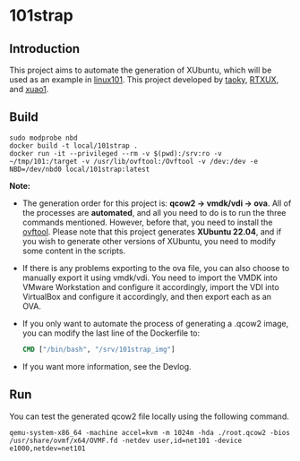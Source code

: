 # 101strap

## Introduction

This project aims to automate the generation of XUbuntu, which will be used as an example in [linux101](https://101.lug.ustc.edu.cn/). This project developed by [taoky](https://github.com/taoky), [RTXUX](https://github.com/RTXUX), and [xuao1](https://github.com/xuao1).

## Build

```shell
sudo modprobe nbd
docker build -t local/101strap .
docker run -it --privileged --rm -v $(pwd):/srv:ro -v ~/tmp/101:/target -v /usr/lib/ovftool:/Ovftool -v /dev:/dev -e NBD=/dev/nbd0 local/101strap:latest
```

**Note:**

+ The generation order for this project is: **qcow2 -> vmdk/vdi -> ova**. All of the processes are **automated**, and all you need to do is to run the three commands mentioned. However, before that, you need to install the [ovftool](https://developer.vmware.com/web/tool/4.4.0/ovf). Please note that this project generates **XUbuntu 22.04**, and if you wish to generate other versions of XUbuntu, you need to modify some content in the scripts.

+ If there is any problems exporting to the ova file, you can also choose to manually export it using vmdk/vdi. You need to import the VMDK into VMware Workstation and configure it accordingly, import the VDI into VirtualBox and configure it accordingly, and then export each as an OVA.

+ If you only want to automate the process of generating a .qcow2 image, you can modify the last line of the Dockerfile to: 

  ```dockerfile
  CMD ["/bin/bash", "/srv/101strap_img"]
  ```

+ If you want more information, see the Devlog.

## Run

You can test the generated qcow2 file locally using the following command.

```shell
qemu-system-x86_64 -machine accel=kvm -m 1024m -hda ./root.qcow2 -bios /usr/share/ovmf/x64/OVMF.fd -netdev user,id=net101 -device e1000,netdev=net101
```
